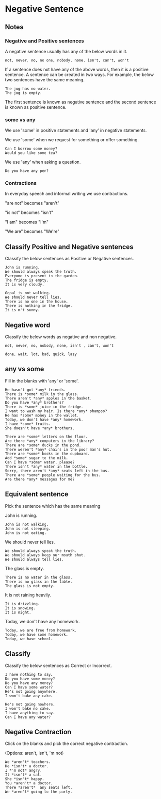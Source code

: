 # Negative Sentence

## Notes

### Negative and Positive sentences

A negative sentence usually has any of the below words in it.

```
not, never, no, no one, nobody, none, isn't, can't, won't
```

If a sentence does not have any of the above words, then it is a positive
sentence. A sentence can be created in two ways. For example, the below two
sentences have the same meaning.

```
The jug has no water.
The jug is empty.
```

The first sentence is known as negative sentence and the second sentence is
known as positive sentence.

### some vs any

We use 'some' in positive statements and 'any' in negative statements.

We use 'some' when we request for something or offer something.

```
Can I borrow some money?
Would you like some tea?
```

We use 'any' when asking a question.

```
Do you have any pen?
```

### Contractions

In everyday speech and informal writing we use contractions.

"are not" becomes "aren't"

"is not" becomes "isn't"

"I am" becomes "I'm"

"We are" becomes "We're"

## Classify Positive and Negative sentences

Classify the below sentences as Positive or Negative sentences.

```
John is running.
We should always speak the truth.
Everyone is present in the garden.
The fridge is empty.
It is very cloudy.
```

```
Gopal is not walking.
We should never tell lies.
There is no one in the house.
There is nothing in the fridge.
It is n't sunny.
```

## Negative word

Classify the below words as negative and non negative.

```
not, never, no, nobody, none, isn't , can't, won't
```

```
done, wait, lot, bad, quick, lazy
```

## any vs some

Fill in the blanks with 'any' or 'some'.

```
He hasn't got *any* friends.
There is *some* milk in the glass.
There aren't *any* apples in the basket.
Do you have *any* brothers?
There is *some* juice in the fridge.
I want to wash my hair. Is there *any* shampoo?
He has *some* money in the wallet.
Today, we don't have *any* homework.
I have *some* fruits.
She doesn't have *any* brothers.

There are *some* letters on the floor.
Are there *any* computers in the library?
There are *some* ducks in the pond.
There weren't *any* chairs in the poor man's hut.
There are *some* books in the cupboard.
Add *some* sugar to the milk.
Can I have *some* water, please?
There isn't *any* water in the bottle.
Sorry, there aren't *any* seats left in the bus.
There are *some* people waiting for the bus.
Are there *any* messages for me?
```

## Equivalent sentence

Pick the sentence which has the same meaning

John is running.

```
John is not walking.
John is not sleeping.
John is not eating.
```

We should never tell lies.

```
We should always speak the truth.
We should always keep our mouth shut.
We should always tell lies.
```

The glass is empty.

```
There is no water in the glass.
There is no glass in the table.
The glass is not empty.
```

It is not raining heavily.

```
It is drizzling.
It is snowing.
It is night.
```

Today, we don't have any homework.

```
Today, we are free from homework.
Today, we have some homework.
Today, we have school.
```

## Classify

Classify the below sentences as Correct or Incorrect.

```
I have nothing to say.
Do you have some money?
Do you have any money?
Can I have some water?
He's not going anywhere.
I won't bake any cake.
```

```
He's not going nowhere.
I won't bake no cake.
I have anything to say.
Can I have any water?
```

## Negative Contraction

Click on the blanks and pick the correct negative contraction.

(Options: aren't, isn't, 'm not)

```
We *aren't* teachers.
He *isn't* a doctor.
I *'m not* angry.
It *isn't* a cat.
She *isn't* happy.
You *aren't* a doctor.
There *aren't*  any seats left.
We *aren't* going to the party.
```
